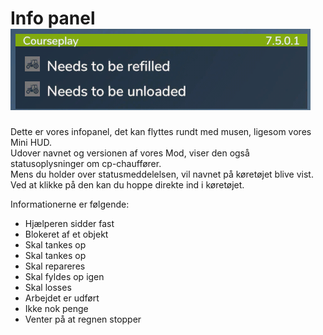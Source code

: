 # Info panel![Image](../assets/images/infopanel_0_0_480_130.png)

  
Dette er vores infopanel, det kan flyttes rundt med musen, ligesom vores Mini HUD.  
Udover navnet og versionen af ​​vores Mod, viser den også statusoplysninger om cp-chauffører.  
Mens du holder over statusmeddelelsen, vil navnet på køretøjet blive vist.  
Ved at klikke på den kan du hoppe direkte ind i køretøjet.  


  
Informationerne er følgende:  
- Hjælperen sidder fast  
- Blokeret af et objekt  
- Skal tankes op  
- Skal tankes op  
- Skal repareres  
- Skal fyldes op igen  
- Skal losses  
- Arbejdet er udført  
- Ikke nok penge  
- Venter på at regnen stopper  


